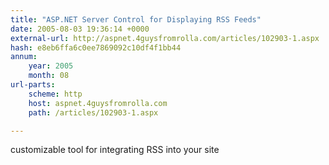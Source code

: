 ```yaml
---
title: "ASP.NET Server Control for Displaying RSS Feeds"
date: 2005-08-03 19:36:14 +0000
external-url: http://aspnet.4guysfromrolla.com/articles/102903-1.aspx
hash: e8eb6ffa6c0ee7869092c10df4f1bb44
annum:
    year: 2005
    month: 08
url-parts:
    scheme: http
    host: aspnet.4guysfromrolla.com
    path: /articles/102903-1.aspx

---
```


customizable tool for integrating RSS into your site
